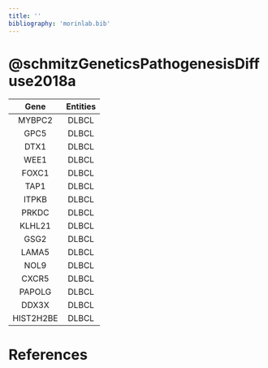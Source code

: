 ```yaml
---
title: ''
bibliography: 'morinlab.bib'
---
```


# @schmitzGeneticsPathogenesisDiffuse2018a
|Gene|Entities|
|:-:|:-:|
|MYBPC2|DLBCL|
|GPC5|DLBCL|
|DTX1|DLBCL|
|WEE1|DLBCL|
|FOXC1|DLBCL|
|TAP1|DLBCL|
|ITPKB|DLBCL|
|PRKDC|DLBCL|
|KLHL21|DLBCL|
|GSG2|DLBCL|
|LAMA5|DLBCL|
|NOL9|DLBCL|
|CXCR5|DLBCL|
|PAPOLG|DLBCL|
|DDX3X|DLBCL|
|HIST2H2BE|DLBCL|

# References

